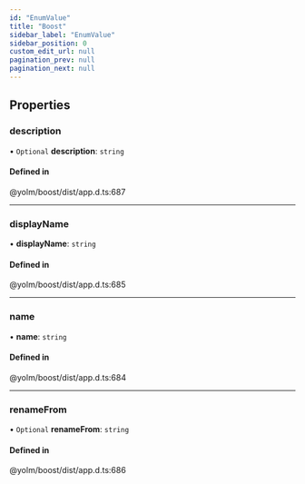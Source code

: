 ```yaml
---
id: "EnumValue"
title: "Boost"
sidebar_label: "EnumValue"
sidebar_position: 0
custom_edit_url: null
pagination_prev: null
pagination_next: null
---
```


## Properties

### description

• `Optional` **description**: `string`

#### Defined in

@yolm/boost/dist/app.d.ts:687

___

### displayName

• **displayName**: `string`

#### Defined in

@yolm/boost/dist/app.d.ts:685

___

### name

• **name**: `string`

#### Defined in

@yolm/boost/dist/app.d.ts:684

___

### renameFrom

• `Optional` **renameFrom**: `string`

#### Defined in

@yolm/boost/dist/app.d.ts:686

